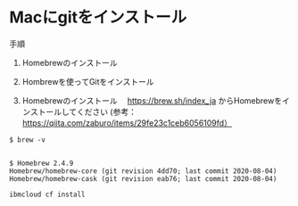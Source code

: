 # Macにgitをインストール

手順
1. Homebrewのインストール
2. Hombrewを使ってGitをインストール

1. Homebrewのインストール
　https://brew.sh/index_ja からHomebrewをインストールしてください
  (参考：　https://qiita.com/zaburo/items/29fe23c1ceb6056109fd）
  
```
$ brew -v

```
  
```

$ Homebrew 2.4.9
Homebrew/homebrew-core (git revision 4dd70; last commit 2020-08-04)
Homebrew/homebrew-cask (git revision eab76; last commit 2020-08-04)
```

```
ibmcloud cf install
```
